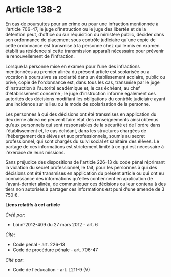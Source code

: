 # Article 138-2

En cas de poursuites pour un crime ou pour une infraction mentionnée à l'article 706-47, le juge d'instruction ou le juge des
libertés et de la détention peut, d'office ou sur réquisition du ministère public, décider dans son ordonnance de placement
sous contrôle judiciaire qu'une copie de cette ordonnance est transmise à la personne chez qui le mis en examen établit sa
résidence si cette transmission apparaît nécessaire pour prévenir le renouvellement de l'infraction. 

Lorsque la personne mise en examen pour l'une des infractions mentionnées au premier alinéa du présent article est scolarisée
ou a vocation à poursuivre sa scolarité dans un établissement scolaire, public ou privé, copie de l'ordonnance est, dans tous
les cas, transmise par le juge d'instruction à l'autorité académique et, le cas échéant, au chef d'établissement concerné ;
le juge d'instruction informe également ces autorités des décisions modifiant les obligations du contrôle judiciaire ayant
une incidence sur le lieu ou le mode de scolarisation de la personne. 

Les personnes à qui des décisions ont été transmises en application du deuxième alinéa ne peuvent faire état des
renseignements ainsi obtenus qu'aux personnels qui sont responsables de la sécurité et de l'ordre dans l'établissement et, le
cas échéant, dans les structures chargées de l'hébergement des élèves et aux professionnels, soumis au secret professionnel,
qui sont chargés du suivi social et sanitaire des élèves. Le partage de ces informations est strictement limité à ce qui est
nécessaire à l'exercice de leurs missions. 

Sans préjudice des dispositions de l'article 226-13 du code pénal réprimant la violation du secret professionnel, le fait,
pour les personnes à qui des décisions ont été transmises en application du présent article ou qui ont eu connaissance des
informations qu'elles contiennent en application de l'avant-dernier alinéa, de communiquer ces décisions ou leur contenu à
des tiers non autorisés à partager ces informations est puni d'une amende de 3 750 €.

**Liens relatifs à cet article**

_Créé par_:

  - Loi n°2012-409 du 27 mars 2012 - art. 6

_Cite_:

  - Code pénal - art. 226-13
  - Code de procédure pénale - art. 706-47

_Cité par_:

  - Code de l'éducation - art. L211-9 (V)
